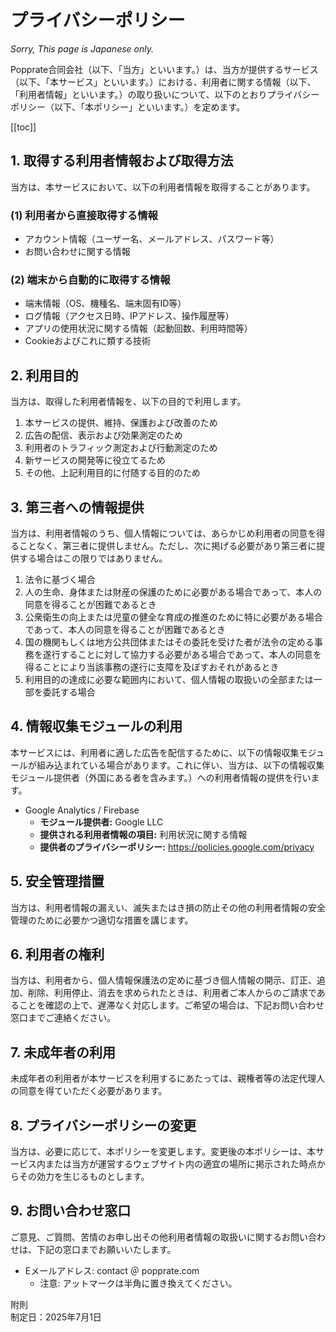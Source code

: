 # プライバシーポリシー

*Sorry, This page is Japanese only.*

Popprate合同会社（以下、「当方」といいます。）は、当方が提供するサービス（以下、「本サービス」といいます。）における、利用者に関する情報（以下、「利用者情報」といいます。）の取り扱いについて、以下のとおりプライバシーポリシー（以下、「本ポリシー」といいます。）を定めます。

[[toc]]

## 1. 取得する利用者情報および取得方法
当方は、本サービスにおいて、以下の利用者情報を取得することがあります。

### (1) 利用者から直接取得する情報
- アカウント情報（ユーザー名、メールアドレス、パスワード等）
- お問い合わせに関する情報

### (2) 端末から自動的に取得する情報
- 端末情報（OS、機種名、端末固有ID等）
- ログ情報（アクセス日時、IPアドレス、操作履歴等）
- アプリの使用状況に関する情報（起動回数、利用時間等）
- Cookieおよびこれに類する技術

## 2. 利用目的
当方は、取得した利用者情報を、以下の目的で利用します。
1. 本サービスの提供、維持、保護および改善のため
2. 広告の配信、表示および効果測定のため
3. 利用者のトラフィック測定および行動測定のため
4. 新サービスの開発等に役立てるため
5. その他、上記利用目的に付随する目的のため

## 3. 第三者への情報提供
当方は、利用者情報のうち、個人情報については、あらかじめ利用者の同意を得ることなく、第三者に提供しません。ただし、次に掲げる必要があり第三者に提供する場合はこの限りではありません。
1. 法令に基づく場合
2. 人の生命、身体または財産の保護のために必要がある場合であって、本人の同意を得ることが困難であるとき
3. 公衆衛生の向上または児童の健全な育成の推進のために特に必要がある場合であって、本人の同意を得ることが困難であるとき
4. 国の機関もしくは地方公共団体またはその委託を受けた者が法令の定める事務を遂行することに対して協力する必要がある場合であって、本人の同意を得ることにより当該事務の遂行に支障を及ぼすおそれがあるとき
5. 利用目的の達成に必要な範囲内において、個人情報の取扱いの全部または一部を委託する場合

## 4. 情報収集モジュールの利用
本サービスには、利用者に適した広告を配信するために、以下の情報収集モジュールが組み込まれている場合があります。これに伴い、当方は、以下の情報収集モジュール提供者（外国にある者を含みます。）への利用者情報の提供を行います。

- Google Analytics / Firebase
    - **モジュール提供者:** Google LLC
    - **提供される利用者情報の項目:** 利用状況に関する情報
    - **提供者のプライバシーポリシー:** https://policies.google.com/privacy

<!-- 注意：上記は一般的な例です。使用しているSDKやツールに合わせて正確に記載してください。 -->

## 5. 安全管理措置
当方は、利用者情報の漏えい、滅失またはき損の防止その他の利用者情報の安全管理のために必要かつ適切な措置を講じます。

## 6. 利用者の権利
当方は、利用者から、個人情報保護法の定めに基づき個人情報の開示、訂正、追加、削除、利用停止、消去を求められたときは、利用者ご本人からのご請求であることを確認の上で、遅滞なく対応します。ご希望の場合は、下記お問い合わせ窓口までご連絡ください。

## 7. 未成年者の利用
未成年者の利用者が本サービスを利用するにあたっては、親権者等の法定代理人の同意を得ていただく必要があります。

## 8. プライバシーポリシーの変更
当方は、必要に応じて、本ポリシーを変更します。変更後の本ポリシーは、本サービス内または当方が運営するウェブサイト内の適宜の場所に掲示された時点からその効力を生じるものとします。

## 9. お問い合わせ窓口
ご意見、ご質問、苦情のお申し出その他利用者情報の取扱いに関するお問い合わせは、下記の窓口までお願いいたします。
- Eメールアドレス: contact ＠ popprate.com
    - 注意: アットマークは半角に置き換えてください。

附則  
制定日：2025年7月1日